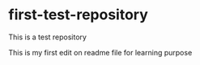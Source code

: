 # first-test-repository
This is a test repository 

This is my first edit on readme file for learning purpose 
